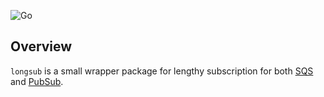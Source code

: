 ![Go](https://github.com/flowerinthenight/longsub/workflows/Go/badge.svg)

## Overview

`longsub` is a small wrapper package for lengthy subscription for both [SQS](https://aws.amazon.com/sqs/) and [PubSub](https://cloud.google.com/pubsub/).
